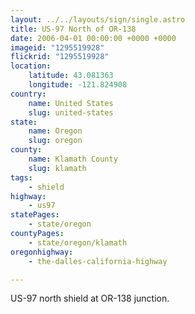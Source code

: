 ```yaml
---
layout: ../../layouts/sign/single.astro
title: US-97 North of OR-138
date: 2006-04-01 00:00:00 +0000 +0000
imageid: "1295519928"
flickrid: "1295519928"
location:
    latitude: 43.081363
    longitude: -121.824908
country:
    name: United States
    slug: united-states
state:
    name: Oregon
    slug: oregon
county:
    name: Klamath County
    slug: klamath
tags:
    - shield
highway:
    - us97
statePages:
    - state/oregon
countyPages:
    - state/oregon/klamath
oregonhighway:
    - the-dalles-california-highway

---
```

US-97 north shield at OR-138 junction.